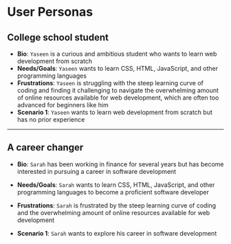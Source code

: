 # User Personas

<!-- a persona -->

## College school student

- **Bio**: `Yaseen` is a curious and ambitious student who wants to learn web
  development from scratch
- **Needs/Goals**: `Yaseen` wants to learn CSS, HTML, JavaScript, and other
  programming languages
- **Frustrations**: `Yaseen` is struggling with the steep learning curve of
  coding and finding it challenging to navigate the overwhelming amount of
  online resources available for web development, which are often too advanced
  for beginners like him
- **Scenario 1**: `Yaseen` wants to learn web development from scratch but has
  no prior experience

---

<!-- more personas ... -->

## A career changer

- **Bio**: `Sarah` has been working in finance for several years but has become
  interested in pursuing a career in software development

- **Needs/Goals**: `Sarah` wants to learn CSS, HTML, JavaScript, and other
  programming languages to become a proficient software developer

- **Frustrations**: `Sarah` is frustrated by the steep learning curve of coding
  and the overwhelming amount of online resources available for web development

- **Scenario 1**: `Sarah` wants to explore his career in software development
